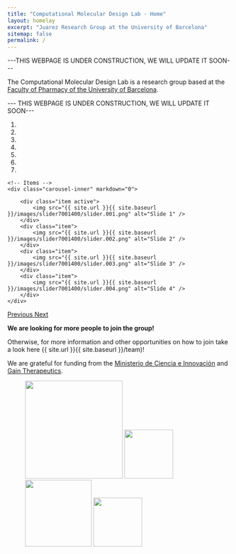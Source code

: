 ```yaml
---
title: "Computational Molecular Design Lab - Home"
layout: homelay
excerpt: "Juarez Research Group at the University of Barcelona"
sitemap: false
permalink: /
---
```


---THIS WEBPAGE IS UNDER CONSTRUCTION, WE WILL UPDATE IT SOON---


The Computational Molecular Design Lab is a research group based at the [Faculty of Pharmacy of the University of Barcelona](https://www.ub.edu/portal/web/farmacia). 


--- THIS WEBPAGE IS UNDER CONSTRUCTION, WE WILL UPDATE IT SOON--- 

<div markdown="0" id="carousel" class="carousel slide" data-ride="carousel" data-interval="3000" data-pause="hover" >
    <!-- Menu -->
    <ol class="carousel-indicators">
        <li data-target="#carousel" data-slide-to="0" class="active"></li>
        <li data-target="#carousel" data-slide-to="1"></li>
        <li data-target="#carousel" data-slide-to="2"></li>
        <li data-target="#carousel" data-slide-to="3"></li>
        <li data-target="#carousel" data-slide-to="4"></li>
        <li data-target="#carousel" data-slide-to="5"></li>
        <li data-target="#carousel" data-slide-to="6"></li>
    </ol>

    <!-- Items -->
    <div class="carousel-inner" markdown="0">

        <div class="item active">
            <img src="{{ site.url }}{{ site.baseurl }}/images/slider7001400/slider.001.png" alt="Slide 1" />
        </div>
        <div class="item">
            <img src="{{ site.url }}{{ site.baseurl }}/images/slider7001400/slider.002.png" alt="Slide 2" />
        </div>
        <div class="item">
            <img src="{{ site.url }}{{ site.baseurl }}/images/slider7001400/slider.003.png" alt="Slide 3" />
        </div>
        <div class="item">
            <img src="{{ site.url }}{{ site.baseurl }}/images/slider7001400/slider.004.png" alt="Slide 4" />
        </div>
    </div>
  <a class="left carousel-control" href="#carousel" role="button" data-slide="prev">
    <span class="glyphicon glyphicon-chevron-left" aria-hidden="true"></span>
    <span class="sr-only">Previous</span>
  </a>
  <a class="right carousel-control" href="#carousel" role="button" data-slide="next">
    <span class="glyphicon glyphicon-chevron-right" aria-hidden="true"></span>
    <span class="sr-only">Next</span>
  </a>
</div>


**We are looking for more people to join the group!**


Otherwise, for more information and other opportunities on how to join take a look here {{ site.url }}{{ site.baseurl }}/team)!


We are grateful for funding from the [Ministerio de Ciencia e Innovación](https://www.ciencia.gob.es/site-web/en/) and [Gain Therapeutics](https://www.gaintherapeutics.com/).

<figure class="fourth">
  <img src="{{ site.url }}{{ site.baseurl }}/images/logopic/LogoUB.jpg" style="width: 220px">
  <img src="{{ site.url }}{{ site.baseurl }}/images/logopic/east_chem_logo.png" style="width: 110px">
  <img src="{{ site.url }}{{ site.baseurl }}/images/logopic/RSC_logo.png" style="width: 150px">
    <img src="{{ site.url }}{{ site.baseurl }}/images/logopic/cheminF.png" style="width: 110px">
</figure>

